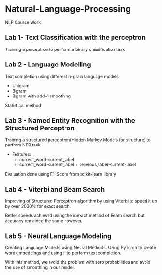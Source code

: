 # Natural-Language-Processing
NLP Course Work 

## Lab 1- Text Classification with the perceptron
Training a perceptron to perform a binary classification task

## Lab 2 - Language Modelling
Text completion using different n-gram language models
 - Unigram
 - Bigram
 - Bigram with add-1 smoothing
 
 Statistical method
 
## Lab 3 - Named Entity Recognition with the Structured Perceptron
Training a structured perceptron(Hidden Markov Models for structure) to perform NER task.
 - Features:
   - current_word-current_label
   - current_word-current_label + previous_label-current-label

Evaluation done using F1-Score from scikit-learn library

## Lab 4 - Viterbi and Beam Search
Improving of Structured Perceptron algorithm by using Viterbi to speed it up by over 2000% for exact search.

Better speeds achieved using the inexact method of Beam search but accuracy remained the same however.


## Lab 5 - Neural Language Modeling
Creating Language Mode.ls using Neural Methods. Using PyTorch to create word embeddings and using it to perform text completion.

With this method, we avoid the problem with zero probabilities and avoid the use of smoothing in our model.

